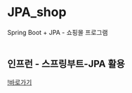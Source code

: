 # JPA_shop
Spring Boot + JPA - 쇼핑몰 프로그램
<br><br>

## 인프런 - 스프링부트-JPA 활용
[!바로가기](https://www.inflearn.com/course/%EC%8A%A4%ED%94%84%EB%A7%81%EB%B6%80%ED%8A%B8-JPA-%ED%99%9C%EC%9A%A9-1/dashboard)

